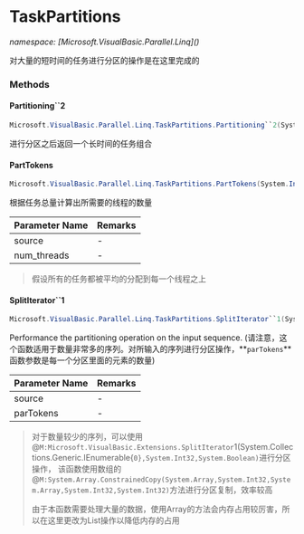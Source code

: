 ﻿# TaskPartitions
_namespace: [Microsoft.VisualBasic.Parallel.Linq](<a href="#" onClick="load('/docs/Microsoft.VisualBasic.Parallel.Linq/index.md')"></a>)_

对大量的短时间的任务进行分区的操作是在这里完成的



### Methods

#### Partitioning``2
```csharp
Microsoft.VisualBasic.Parallel.Linq.TaskPartitions.Partitioning``2(System.Collections.Generic.IEnumerable{``0},System.Int32,System.Func{``0,``1},System.Func{``0,System.Boolean})
```
进行分区之后返回一个长时间的任务组合

#### PartTokens
```csharp
Microsoft.VisualBasic.Parallel.Linq.TaskPartitions.PartTokens(System.Int32,System.Int32)
```
根据任务总量计算出所需要的线程的数量

|Parameter Name|Remarks|
|--------------|-------|
|source|-|
|num_threads|-|

> 假设所有的任务都被平均的分配到每一个线程之上

#### SplitIterator``1
```csharp
Microsoft.VisualBasic.Parallel.Linq.TaskPartitions.SplitIterator``1(System.Collections.Generic.IEnumerable{``0},System.Int32,System.Boolean)
```
Performance the partitioning operation on the input sequence.
 (请注意，这个函数适用于数量非常多的序列。对所输入的序列进行分区操作，**`parTokens`**函数参数是每一个分区里面的元素的数量)

|Parameter Name|Remarks|
|--------------|-------|
|source|-|
|parTokens|-|

> 对于数量较少的序列，可以使用@``M:Microsoft.VisualBasic.Extensions.SplitIterator``1(System.Collections.Generic.IEnumerable{``0},System.Int32,System.Boolean)``进行分区操作，
>  该函数使用数组的@``M:System.Array.ConstrainedCopy(System.Array,System.Int32,System.Array,System.Int32,System.Int32)``方法进行分区复制，效率较高
>  
>  由于本函数需要处理大量的数据，使用Array的方法会内存占用较厉害，所以在这里更改为List操作以降低内存的占用
>  


